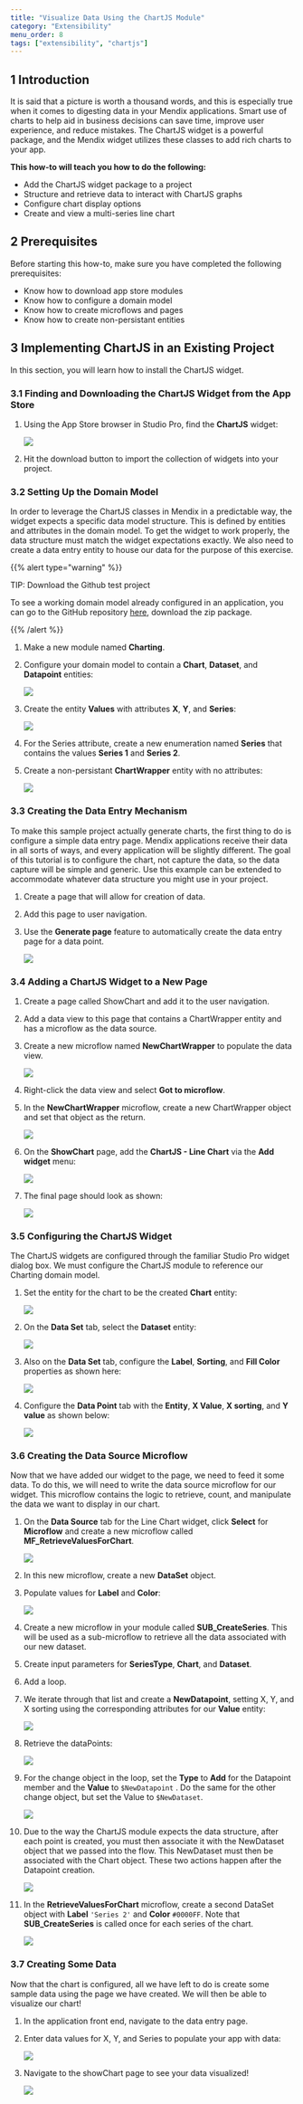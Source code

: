 ```yaml
---
title: "Visualize Data Using the ChartJS Module"
category: "Extensibility"
menu_order: 8
tags: ["extensibility", "chartjs"]
---
```


## 1 Introduction

It is said that a picture is worth a thousand words, and this is especially true when it comes to digesting data in your Mendix applications.  Smart use of charts to help aid in business decisions can save time, improve user experience, and reduce mistakes.  The ChartJS widget is a powerful package, and the Mendix widget utilizes these classes to add rich charts to your app.

**This how-to will teach you how to do the following:**

* Add the ChartJS widget package to a project
* Structure and retrieve data to interact with ChartJS graphs
* Configure chart display options
* Create  and view a multi-series line chart

## 2 Prerequisites

Before starting this how-to, make sure you have completed the following prerequisites:

*   Know how to download app store modules
*   Know how to configure a domain model
*   Know how to create microflows and pages
*   Know how to create non-persistant entities

## 3 Implementing ChartJS in an Existing Project

In this section, you will learn how to install the ChartJS widget.

### 3.1 Finding and Downloading the ChartJS Widget from the App Store

1.  Using the App Store browser in Studio Pro, find the **ChartJS** widget:

    ![](attachments/19202962/19398991.png)
    
2.  Hit the download button to import the collection of widgets into your project.

### 3.2 Setting Up the Domain Model

In order to leverage the ChartJS classes in Mendix in a predictable way, the widget expects a specific data model structure.  This is defined by entities and attributes in the domain model.  To get the widget to work properly, the data structure must match the widget expectations exactly.   We also need to create a data entry entity to house our data for the purpose of this exercise.

{{% alert type="warning" %}}

TIP: Download the Github test project

To see a working domain model already configured in an application, you can go to the GitHub repository [here](https://github.com/mendix/ChartJS), download the zip package.

{{% /alert %}}

1.  Make a new module named **Charting**.
2.  Configure your domain model to contain a **Chart**, **Dataset**, and **Datapoint** entities:

    ![](attachments/19202962/19398992.png)
    
3.  Create the entity **Values** with attributes **X**, **Y**, and **Series**:

    ![](attachments/19202962/19398994.png)
    
4.  For the Series attribute, create a new enumeration named **Series** that contains the values **Series 1** and **Series 2**.
5.  Create a non-persistant **ChartWrapper** entity with no attributes:

    ![](attachments/19202962/19398997.png)

### 3.3 Creating the Data Entry Mechanism

To make this sample project actually generate charts, the first thing to do is configure a simple data entry page.  Mendix applications receive their data in all sorts of ways, and every application will be slightly different.  The goal of this tutorial is to configure the chart, not capture the data, so the data capture will be simple and generic.  Use this example can be extended to accommodate whatever data structure you might use in your project.

1.  Create a page that will allow for creation of data. 
2.  Add this page to user navigation.
3.  Use the **Generate page** feature to automatically create the data entry page for a data point.

    ![](attachments/19202962/19398995.png)

### 3.4 Adding a ChartJS Widget to a New Page

1.  Create a page called ShowChart and add it to the user navigation.
2.  Add a data view to this page that contains a ChartWrapper entity and has a microflow as the data source.
3.  Create a new microflow named **NewChartWrapper** to populate the data view.    

    ![](attachments/19202962/19398998.png)

4. Right-click the data view and select **Got to microflow**.
5. In the **NewChartWrapper** microflow, create a new ChartWrapper object and set that object as the return.

    ![](attachments/19202962/19398999.png)
    
6.  On the **ShowChart** page, add the **ChartJS - Line Chart** via the **Add widget** menu:

    ![](attachments/19202962/19398996.png)
    
7.  The final page should look as shown:

    ![](attachments/19202962/19399000.png)

### 3.5 Configuring the ChartJS Widget

The ChartJS widgets are configured through the familiar Studio Pro widget dialog box.  We must configure the ChartJS module to reference our Charting domain model.

1. Set the entity for the chart to be the created **Chart** entity:

    ![](attachments/19202962/19399001.png)

2.  On the **Data Set** tab, select the **Dataset** entity:

    ![](attachments/19202962/19399002.png)
    
3.  Also on the **Data Set** tab, configure the **Label**, **Sorting**, and **Fill Color** properties as shown here:

    ![](attachments/19202962/19399003.png)

4. Configure the **Data Point** tab with the **Entity**, **X Value**, **X sorting**, and **Y value** as shown below:

    ![](attachments/19202962/19399004.png)

### 3.6 Creating the Data Source Microflow

Now that we have added our widget to the page, we need to feed it some data.  To do this, we will need to write the data source microflow for our widget.  This microflow contains the logic to retrieve, count, and manipulate the data we want to display in our chart.  

1.  On the **Data Source** tab for the Line Chart widget, click **Select** for **Microflow** and create a new microflow called **MF_RetrieveValuesForChart**.

    ![](attachments/19202962/19399005.png)

2. In this new microflow, create a new **DataSet** object.

3.  Populate values for **Label** and **Color**:

    ![](attachments/19202962/19399006.png)
    
4. Create a new microflow in your module called **SUB_CreateSeries**.  This will be used as a sub-microflow to retrieve all the data associated with our new dataset.

5. Create input parameters for **SeriesType**, **Chart**, and **Dataset**.

6. Add a loop.

7.  We iterate through that list and create a **NewDatapoint**, setting X, Y, and X sorting using the corresponding attributes for our **Value** entity:

    ![](attachments/19202962/19399009.png)
    
8.  Retrieve the dataPoints:

    ![](attachments/19202962/19399008.png)
    
9.  For the change object in the loop, set the **Type**  to **Add** for the  Datapoint member and the **Value** to `$NewDatapoint` .  Do the same for the other change object, but set the Value to `$NewDataset`.

    ![](attachments/19202962/19399011.png)

10. Due to the way the ChartJS module expects the data structure, after each point is created, you must then associate it with the NewDataset object that we passed into the flow.  This NewDataset must then be associated with the Chart object.  These two actions happen after the Datapoint creation.
  
    ![](attachments/19202962/19399010.png)

11. In the **RetrieveValuesForChart** microflow, create a second DataSet object with **Label** `'Series 2'` and **Color** `#0000FF`. Note that **SUB_CreateSeries** is called once for each series of the chart.

    ![](attachments/19202962/19399012.png)

### 3.7 Creating Some Data

Now that the chart is configured, all we have left to do is create some sample data using the page we have created.  We will then be able to visualize our chart!

1.  In the application front end, navigate to the data entry page.
2.  Enter data values for X, Y, and Series to populate your app with data:

    ![](attachments/19202962/19399015.png)
    
3.  Navigate to the showChart page to see your data visualized!

    ![](attachments/19202962/19399014.png)
